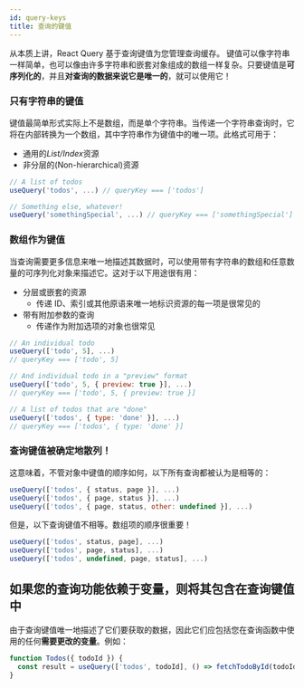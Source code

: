 ```yaml
---
id: query-keys
title: 查询的键值
---
```


从本质上讲，React Query 基于查询键值为您管理查询缓存。
键值可以像字符串一样简单，也可以像由许多字符串和嵌套对象组成的数组一样复杂。只要键值是**可序列化的**，并且**对查询的数据来说它是唯一的**，就可以使用它！

### 只有字符串的键值

键值最简单形式实际上不是数组，而是单个字符串。当传递一个字符串查询时，它将在内部转换为一个数组，其中字符串作为键值中的唯一项。此格式可用于：

- 通用的*List/Index*资源
- 非分层的(Non-hierarchical)资源

```js
// A list of todos
useQuery('todos', ...) // queryKey === ['todos']

// Something else, whatever!
useQuery('somethingSpecial', ...) // queryKey === ['somethingSpecial']
```

### 数组作为键值

当查询需要更多信息来唯一地描述其数据时，可以使用带有字符串的数组和任意数量的可序列化对象来描述它。这对于以下用途很有用：

- 分层或嵌套的资源
  - 传递 ID、索引或其他原语来唯一地标识资源的每一项是很常见的
- 带有附加参数的查询
  - 传递作为附加选项的对象也很常见

```js
// An individual todo
useQuery(['todo', 5], ...)
// queryKey === ['todo', 5]

// And individual todo in a "preview" format
useQuery(['todo', 5, { preview: true }], ...)
// queryKey === ['todo', 5, { preview: true }]

// A list of todos that are "done"
useQuery(['todos', { type: 'done' }], ...)
// queryKey === ['todos', { type: 'done' }]
```

### 查询键值被确定地散列！

这意味着，不管对象中键值的顺序如何，以下所有查询都被认为是相等的：

```js
useQuery(['todos', { status, page }], ...)
useQuery(['todos', { page, status }], ...)
useQuery(['todos', { page, status, other: undefined }], ...)
```

但是，以下查询键值不相等。数组项的顺序很重要！

```js
useQuery(['todos', status, page], ...)
useQuery(['todos', page, status], ...)
useQuery(['todos', undefined, page, status], ...)
```

## 如果您的查询功能依赖于变量，则将其包含在查询键值中

由于查询键值唯一地描述了它们要获取的数据，因此它们应包括您在查询函数中使用的任何**需要更改的变量**。例如：

```js
function Todos({ todoId }) {
  const result = useQuery(['todos', todoId], () => fetchTodoById(todoId))
}
```
